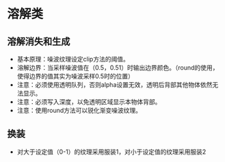 # 溶解类
## 溶解消失和生成
* 基本原理：噪波纹理设定clip方法的阈值。
* 溶解边界：当采样噪波值在（0.5，0.51）时输出边界颜色。（round的使用，使得边界的值其实为噪波采样0.5时的位置）
* 注意：必须使用透明队列，否则alpha设置无效，透明后背部其他物体依然无法显示。
* 注意：必须写入深度，以免透明区域显示本物体背部。
* 注意：使用round方法可以锐化渐变噪波纹理。

## 换装
* 对大于设定值（0-1）的纹理采用服装1，对小于设定值的纹理采用服装2
